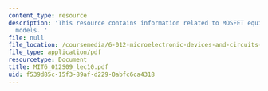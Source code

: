 ```yaml
---
content_type: resource
description: 'This resource contains information related to MOSFET equivalent circuit
  models. '
file: null
file_location: /coursemedia/6-012-microelectronic-devices-and-circuits-spring-2009/f539d85c15f389afd2290abfc6ca4318_MIT6_012S09_lec10.pdf
file_type: application/pdf
resourcetype: Document
title: MIT6_012S09_lec10.pdf
uid: f539d85c-15f3-89af-d229-0abfc6ca4318
---
```

